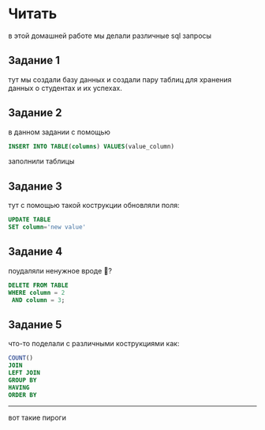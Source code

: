 # <b>Читать</b>
в этой домашней работе мы делали различные sql запросы

## Задание 1
 тут мы создали базу данных и создали пару таблиц для хранения данных о студентах и их успехах.

 ## Задание 2

 в данном задании с помощью 
 ```sql
INSERT INTO TABLE(columns) VALUES(value_column)
 ```
 заполнили таблицы

 ## Задание 3

 тут с помощью такой кострукции обновляли поля:
  ```sql
UPDATE TABLE
SET column='new value'
 ```

 ## Задание 4
 поудаляли ненужное вроде 🤔?
   ```sql
DELETE FROM TABLE
WHERE column = 2
    AND column = 3;
 ```

 ## Задание 5

что-то поделали с различными кострукциями как:
```sql
COUNT()
JOIN
LEFT JOIN
GROUP BY
HAVING
ORDER BY
```
<hr>
вот такие пироги